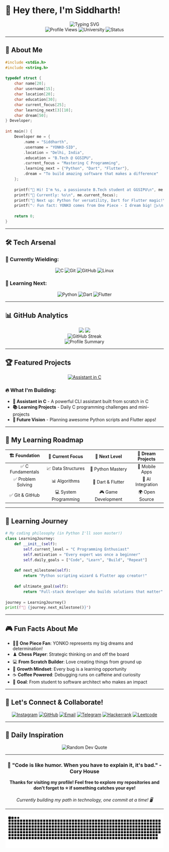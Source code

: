 # 🌟 Hey there, I'm Siddharth! 

<div align="center">
  <img src="https://readme-typing-svg.herokuapp.com?font=Fira+Code&weight=600&size=28&pause=1000&color=00D8FF&center=true&vCenter=true&width=500&lines=Welcome+to+my+GitHub!;YONKO-SID+here!;Student+%7C+Developer+%7C+Dreamer;Building+the+future+with+C!" alt="Typing SVG" />
</div>

<div align="center">
  <img src="https://komarev.com/ghpvc/?username=YONKO-SID&label=Profile%20Views&color=brightgreen&style=flat-square" alt="Profile Views"/>
  <img src="https://img.shields.io/badge/University-GGSIPU-blue?style=flat-square" alt="University"/>
  <img src="https://img.shields.io/badge/Status-Learning%20%26%20Growing-success?style=flat-square" alt="Status"/>
</div>

---

## 🚀 About Me

```c
#include <stdio.h>
#include <string.h>

typedef struct {
    char name[20];
    char username[15];
    char location[20];
    char education[30];
    char current_focus[25];
    char learning_next[3][10];
    char dream[50];
} Developer;

int main() {
    Developer me = {
        .name = "Siddharth",
        .username = "YONKO-SID",
        .location = "Delhi, India",
        .education = "B.Tech @ GGSIPU",
        .current_focus = "Mastering C Programming",
        .learning_next = {"Python", "Dart", "Flutter"},
        .dream = "To build amazing software that makes a difference"
    };
    
    printf("👋 Hi! I'm %s, a passionate B.Tech student at GGSIPU\n", me.name);
    printf("🎯 Currently: %s\n", me.current_focus);
    printf("🚀 Next up: Python for versatility, Dart for Flutter magic!\n");
    printf("💡 Fun fact: YONKO comes from One Piece - I dream big! 🏴‍☠️\n");
    
    return 0;
}
```

---

## 🛠️ Tech Arsenal

### 💪 Currently Wielding:
<div align="center">
  <img src="https://img.shields.io/badge/C-00599C?style=for-the-badge&logo=c&logoColor=white" alt="C"/>
  <img src="https://img.shields.io/badge/Git-F05032?style=for-the-badge&logo=git&logoColor=white" alt="Git"/>
  <img src="https://img.shields.io/badge/GitHub-181717?style=for-the-badge&logo=github&logoColor=white" alt="GitHub"/>
  <img src="https://img.shields.io/badge/Linux-FCC624?style=for-the-badge&logo=linux&logoColor=black" alt="Linux"/>
</div>

### 🎯 Learning Next:
<div align="center">
  <img src="https://img.shields.io/badge/Python-3776AB?style=for-the-badge&logo=python&logoColor=white" alt="Python"/>
  <img src="https://img.shields.io/badge/Dart-0175C2?style=for-the-badge&logo=dart&logoColor=white" alt="Dart"/>
  <img src="https://img.shields.io/badge/Flutter-02569B?style=for-the-badge&logo=flutter&logoColor=white" alt="Flutter"/>
</div>

---

## 📊 GitHub Analytics

<div align="center">
  <img height="180em" src="https://github-readme-stats.vercel.app/api?username=YONKO-SID&show_icons=true&theme=tokyonight&include_all_commits=true&count_private=true&border_radius=10"/>
  <img height="180em" src="https://github-readme-stats.vercel.app/api/top-langs/?username=YONKO-SID&layout=compact&langs_count=8&theme=tokyonight&border_radius=10"/>
</div>

<div align="center">
  <img src="https://github-readme-streak-stats.herokuapp.com/?user=YONKO-SID&theme=tokyonight&border_radius=10" alt="GitHub Streak"/>
</div>

<div align="center">
  <img src="https://github-profile-summary-cards.vercel.app/api/cards/profile-details?username=YONKO-SID&theme=tokyonight" alt="Profile Summary"/>
</div>

---

## 🏆 Featured Projects

<div align="center">
  <a href="https://github.com/YONKO-SID/Assistant-in-c-">
    <img src="https://github-readme-stats.vercel.app/api/pin/?username=YONKO-SID&repo=Assistant-in-c-&theme=tokyonight&border_radius=10" alt="Assistant in C"/>
  </a>
</div>

### 🔥 What I'm Building:
- **🤖 Assistant in C** - A powerful CLI assistant built from scratch in C
- **📚 Learning Projects** - Daily C programming challenges and mini-projects
- **🚀 Future Vision** - Planning awesome Python scripts and Flutter apps!

---

## 🎯 My Learning Roadmap

<div align="center">

| 🏗️ **Foundation** | 🚀 **Current Focus** | 🌟 **Next Level** | 💫 **Dream Projects** |
|:------------------:|:--------------------:|:-----------------:|:---------------------:|
| ✅ C Fundamentals | 📈 Data Structures | 🐍 Python Mastery | 📱 Mobile Apps |
| ✅ Problem Solving | 📊 Algorithms | 🎯 Dart & Flutter | 🤖 AI Integration |
| ✅ Git & GitHub | 💻 System Programming |🎮  Game Development | 🌍 Open Source |

</div>

---

## 🌱 Learning Journey

```python
# My coding philosophy (in Python I'll soon master!)
class LearningJourney:
    def __init__(self):
        self.current_level = "C Programming Enthusiast"
        self.motivation = "Every expert was once a beginner"
        self.daily_goals = ["Code", "Learn", "Build", "Repeat"]
    
    def next_milestone(self):
        return "Python scripting wizard & Flutter app creator!"
    
    def ultimate_goal(self):
        return "Full-stack developer who builds solutions that matter"

journey = LearningJourney()
print(f"🎯 {journey.next_milestone()}")
```

---

## 🎮 Fun Facts About Me

- 🏴‍☠️ **One Piece Fan**: YONKO represents my big dreams and determination!
- ♟️ **Chess Player**: Strategic thinking on and off the board
- 💻 **From Scratch Builder**: Love creating things from ground up
- 🌟 **Growth Mindset**: Every bug is a learning opportunity
- ☕ **Coffee Powered**: Debugging runs on caffeine and curiosity
- 🎯 **Goal**: From student to software architect who makes an impact

---

## 🤝 Let's Connect & Collaborate!

<div align="center">
  
[![Instagram](https://img.shields.io/badge/Instagram-E4405F?style=for-the-badge&logo=instagram&logoColor=white)](https://instagram.com/Yonko_sid)
[![GitHub](https://img.shields.io/badge/GitHub-181717?style=for-the-badge&logo=github&logoColor=white)](https://github.com/YONKO-SID)
[![Email](https://img.shields.io/badge/Email-D14836?style=for-the-badge&logo=gmail&logoColor=white)](mailto:golangfanboysid@gmail.com)
[![Telegram](https://img.shields.io/badge/Telegram-2CA5E0?style=for-the-badge&logo=telegram&logoColor=white)](https://web.telegram.org/k/#@YONKO_SID)
[![Hackerrank](https://upload.wikimedia.org/wikipedia/commons/4/40/HackerRank_Icon-1000px.png)](https://www.hackerrank.com/profile/YONKO_SID)
[![Leetcode](https://miro.medium.com/v2/resize:fit:640/format:webp/0*xJCLQQRZv3XFMUd1)](https://leetcode.com/u/YONKO_SID/)

</div>

---

## 💭 Daily Inspiration

<div align="center">
  <img src="https://quotes-github-readme.vercel.app/api?type=horizontal&theme=tokyonight" alt="Random Dev Quote"/>
</div>

---

<div align="center">
  
### 🚀 "Code is like humor. When you have to explain it, it's bad." - Cory House

**Thanks for visiting my profile! Feel free to explore my repositories and don't forget to ⭐ if something catches your eye!**

*Currently building my path in technology, one commit at a time! 🖥️*

</div>

---

<div align="center">
  <img src="https://raw.githubusercontent.com/platane/platane/output/github-contribution-grid-snake-dark.svg" alt="Snake animation" />
</div>

<!-- Easter egg for fellow developers -->
<!-- 
    ⠀⠀⠀⠀⠀⠀⠀⠀⠀⠀⠀⣠⣤⣤⣤⣤⣤⣶⣦⣤⣄⡀⠀⠀⠀⠀⠀⠀⠀⠀
    ⠀⠀⠀⠀⠀⠀⠀⠀⢀⣴⣿⡿⠛⠉⠙⠛⠛⠛⠛⠻⢿⣿⣷⣤⡀⠀⠀⠀⠀⠀
    ⠀⠀⠀⠀⠀⠀⠀⠀⣼⣿⠋⠀⠀⠀⠀⠀⠀⠀⢀⣀⣀⠈⢻⣿⣿⡄⠀⠀⠀⠀
    ⠀⠀⠀⠀⠀⠀⠀⣸⣿⡏⠀⠀⠀⣠⣶⣾⣿⣿⣿⠿⠿⠿⢿⣿⣿⣿⣄⠀⠀⠀
    ⠀⠀⠀⠀⠀⠀⠀⣿⣿⠁⠀⠀⢰⣿⣿⣯⠁⠀⠀⠀⠀⠀⠀⠀⠈⠙⢿⣷⡄⠀
    ⠀⠀⣀⣤⣴⣶⣶⣿⡟⠀⠀⠀⢸⣿⣿⣿⣆⠀⠀⠀⠀⠀⠀⠀⠀⠀⠀⣿⣷⠀
    ⠀⢰⣿⡟⠋⠉⣹⣿⡇⠀⠀⠀⠘⣿⣿⣿⣿⣷⣦⣤⣤⣤⣶⣶⣶⣶⣿⣿⣿⠀
    ⠀⢸⣿⡇⠀⠀⣿⣿⡇⠀⠀⠀⠀⠹⣿⣿⣿⣿⣿⣿⣿⣿⣿⣿⣿⣿⣿⡿⠃⠀
    ⠀⣸⣿⡇⠀⠀⣿⣿⡇⠀⠀⠀⠀⠀⠉⠻⠿⣿⣿⣿⣿⡿⠿⠿⠛⢻⣿⡇⠀⠀
    ⠀⣿⣿⠁⠀⠀⣿⣿⡇⠀⠀⠀⠀⠀⠀⠀⠀⠀⠀⠀⠀⠀⠀⠀⠀⢸⣿⣧⠀⠀
    ⠀⣿⣿⠀⠀⠀⣿⣿⡇⠀⠀⠀⠀⠀⠀⠀⠀⠀⠀⠀⠀⠀⠀⠀⠀⢸⣿⣿⠀⠀
    ⠀⣿⣿⠀⠀⠀⣿⣿⡇⠀⠀⠀⠀⠀⠀⠀⠀⠀⠀⠀⠀⠀⠀⠀⠀⢸⣿⣿⠀⠀
    ⠀⢿⣿⡆⠀⠀⣿⣿⡇⠀⠀⠀⠀⠀⠀⠀⠀⠀⠀⠀⠀⠀⠀⠀⠀⢸⣿⡇⠀⠀
    ⠀⠸⣿⣧⡀⠀⣿⣿⡇⠀⠀⠀⠀⠀⠀⠀⠀⠀⠀⠀⠀⠀⠀⠀⠀⣿⣿⠃⠀⠀
    ⠀⠀⠛⢿⣿⣿⣿⣿⣇⠀⠀⠀⠀⠀⣰⣿⣿⣷⣶⣶⣶⣶⠶⠀⢠⣿⣿⠀⠀⠀
    ⠀⠀⠀⠀⠀⠀⠀⣿⣿⠀⠀⠀⠀⠀⣿⣿⡇⠀⣽⣿⡏⠁⠀⠀⢸⣿⡇⠀⠀⠀
    ⠀⠀⠀⠀⠀⠀⠀⣿⣿⠀⠀⠀⠀⠀⣿⣿⡇⠀⢹⣿⡆⠀⠀⠀⣸⣿⠇⠀⠀⠀
    ⠀⠀⠀⠀⠀⠀⠀⢿⣿⣦⣄⣀⣠⣴⣿⣿⠁⠀⠈⠻⣿⣿⣿⣿⡿⠏⠀⠀⠀⠀
    ⠀⠀⠀⠀⠀⠀⠀⠈⠛⠻⠿⠿⠿⠿⠋⠁⠀⠀⠀⠀⠀⠀⠀⠀⠀⠀⠀⠀⠀⠀
    
    If you found this ASCII art, you're a true developer! 🎉
-->
